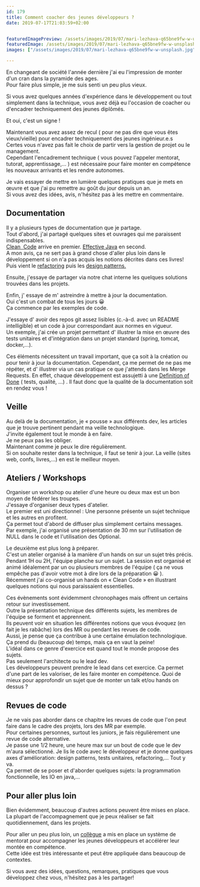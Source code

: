 ```yaml
---
id: 179
title: Comment coacher des jeunes développeurs ?
date: 2019-07-17T21:03:59+02:00


featuredImagePreview: /assets/images/2019/07/mari-lezhava-q65bne9fw-w-unsplash.jpg
featuredImage: /assets/images/2019/07/mari-lezhava-q65bne9fw-w-unsplash.jpg
images: ["/assets/images/2019/07/mari-lezhava-q65bne9fw-w-unsplash.jpg"]

---
```

En changeant de société l'année dernière j'ai eu l'impression de monter d'un cran dans la pyramide des ages.  
Pour faire plus simple, je me suis senti un peu plus vieux.

Si vous avez quelques années d'expérience dans le développement ou tout simplement dans la technique, vous avez déjà eu l'occasion de coacher ou d'encadrer techniquement des jeunes diplômés.

Et oui, c'est un signe !

Maintenant vous avez assez de recul ( pour ne pas dire que vous êtes vieux/vieille) pour encadrer techniquement des jeunes ingénieur.e.s  
Certes vous n'avez pas fait le choix de partir vers la gestion de projet ou le management.  
Cependant l'encadrement technique ( vous pouvez l'appeler mentorat, tutorat, apprentissage,&#8230; ) est nécessaire pour faire monter en compétence les nouveaux arrivants et les rendre autonomes.

Je vais essayer de mettre en lumière quelques pratiques que je mets en œuvre et que j'ai pu remettre au goût du jour depuis un an.  
Si vous avez des idées, avis, n'hésitez pas à les mettre en commentaire.

## Documentation

Il y a plusieurs types de documentation que je partage.  
Tout d'abord, j'ai partagé quelques sites et ouvrages qui me paraissent indispensables.  
[Clean  Code](https://www.amazon.fr/Clean-Code-Handbook-Software-Craftsmanship/dp/0132350882) arrive en premier. [Effective Java](https://www.amazon.fr/Effective-Java-Joshua-Bloch/dp/0134685997) en second.  
A mon avis, ça ne sert pas à grand chose d'aller plus loin dans le développement si on n'a pas acquis les notions décrites dans ces livres!  
Puis vient le [refactoring](https://www.refactoring.com/) puis les [design patterns.](https://fr.wikipedia.org/wiki/Patron_de_conception)

Ensuite, j'essaye de partager via notre chat interne les quelques solutions trouvées dans les projets.

Enfin, j' essaye de m' astreindre à mettre à jour la documentation.  
Oui c'est un combat de tous les jours 😀  
Ça commence par les exemples de code.

J'essaye d' avoir des repos git assez lisibles (c.-à-d. avec un README intelligible) et un code à jour correspondant aux normes en vigueur.  
Un exemple, j'ai crée un projet permettant d' illustrer la mise en œuvre des tests unitaires et d'intégration dans un projet standard (spring, tomcat, docker,&#8230;).

Ces éléments nécessitent un travail important, que ça soit à la création ou pour tenir à jour la documentation. Cependant, ça me permet de ne pas me répéter, et d' illustrer via un cas pratique ce que j'attends dans les Merge Requests. En effet, chaque développement est assujetti à une [Definition of Done](https://www.scruminc.com/definition-of-done/) ( tests, qualité, &#8230;) . Il faut donc que la qualité de la documentation soit en rendez vous !

## Veille

Au delà de la documentation, je « pousse » aux différents dev, les articles que je trouve pertinent pendant ma veille technologique.  
J'invite également tout le monde à en faire.  
Je ne peux pas les obliger.  
Maintenant comme je peux le dire régulièrement.  
Si on souhaite rester dans la technique, il faut se tenir à jour. La veille (sites web, confs, livres,&#8230;) en est le meilleur moyen.

## Ateliers / Workshops

Organiser un workshop ou atelier d'une heure ou deux max est un bon moyen de fédérer les troupes.  
J'essaye d'organiser deux types d'atelier.  
Le premier est uni directionnel : Une personne présente un sujet technique et les autres en profitent.  
Ça permet tout d'abord de diffuser plus simplement certains messages.  
Par exemple, j'ai organisé une présentation de 30 mn sur l'utilisation de NULL dans le code et l'utilisation des Optional.

Le deuxième est plus long à préparer.  
C'est un atelier organisé à la manière d'un hands on sur un sujet très précis.  
Pendant 1H ou 2H, l'équipe planche sur un sujet. La session est organisé et animé idéalement par un ou plusieurs membres de l'équipe ( ça ne vous empêche pas d'avoir votre mot à dire lors de la préparation 😀 ).  
Récemment j'ai co-organisé un hands on « Clean Code » en illustrant quelques notions qui nous paraissaient essentielles.

Ces évènements sont évidemment chronophages mais offrent un certains retour sur investissement.  
Outre la présentation technique des différents sujets, les membres de l'équipe se forment et apprennent.  
Ils peuvent voir en situation les différentes notions que vous évoquez (en fait je les rabâche) lors des MR ou pendant les revues de code.  
Aussi, je pense que ça contribue à une certaine émulation technologique.  
Ça prend du (beaucoup de) temps, mais ça en vaut la peine!  
L'idéal dans ce genre d'exercice est quand tout le monde propose des sujets.  
Pas seulement l'architecte ou le lead dev.  
Les développeurs peuvent prendre le lead dans cet exercice. Ca permet d'une part de les valoriser, de les faire monter en compétence. Quoi de mieux pour approfondir un sujet que de monter un talk et/ou hands on dessus ?

## Revues de code

Je ne vais pas aborder dans ce chapitre les revues de code que l'on peut faire dans le cadre des projets, lors des MR par exemple.  
Pour certaines personnes, surtout les juniors, je fais régulièrement une revue de code alternative.  
Je passe une 1/2 heure, une heure max sur un bout de code que le dev m'aura sélectionné. Je lis le code avec le développeur et je donne quelques axes d'amélioration: design patterns, tests unitaires, refactoring,&#8230; Tout y va.  
Ça permet de se poser et d'aborder quelques sujets: la programmation fonctionnelle, les IO en java,&#8230;

## Pour aller plus loin

Bien évidemment, beaucoup d'autres actions peuvent être mises en place. La plupart de l'accompagnement que je peux réaliser se fait quotidiennement, dans les projets.

Pour aller un peu plus loin, un [collègue](https://twitter.com/v_pradeilles?lang=fr) a mis en place un système de mentorat pour accompagner les jeunes développeurs et accélérer leur montée en compétence.  
Cette idée est très intéressante et peut être appliquée dans beaucoup de contextes.

Si vous avez des idées, questions, remarques, pratiques que vous développez chez vous, n'hésitez pas à les partager!
